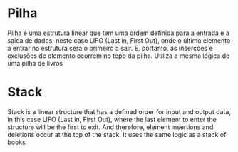 # Pilha

Pilha é uma estrutura linear que tem uma ordem definida para a entrada e a saída de dados, neste caso LIFO (Last in, First Out), onde o último elemento a entrar na estrutura será o primeiro a sair. E, portanto, as inserções e exclusões de elemento ocorrem no topo da pilha. Utiliza a mesma lógica de uma pilha de livros

# Stack

Stack is a linear structure that has a defined order for input and output data, in this case LIFO (Last in, First Out), where the last element to enter the structure will be the first to exit. And therefore, element insertions and deletions occur at the top of the stack. It uses the same logic as a stack of books

